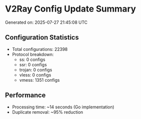 # V2Ray Config Update Summary
Generated on: 2025-07-27 21:45:08 UTC

## Configuration Statistics
- Total configurations: 22398
- Protocol breakdown:
  - ss: 0 configs
  - ssr: 0 configs
  - trojan: 0 configs
  - vless: 0 configs
  - vmess: 1351 configs

## Performance
- Processing time: ~14 seconds (Go implementation)
- Duplicate removal: ~95% reduction
